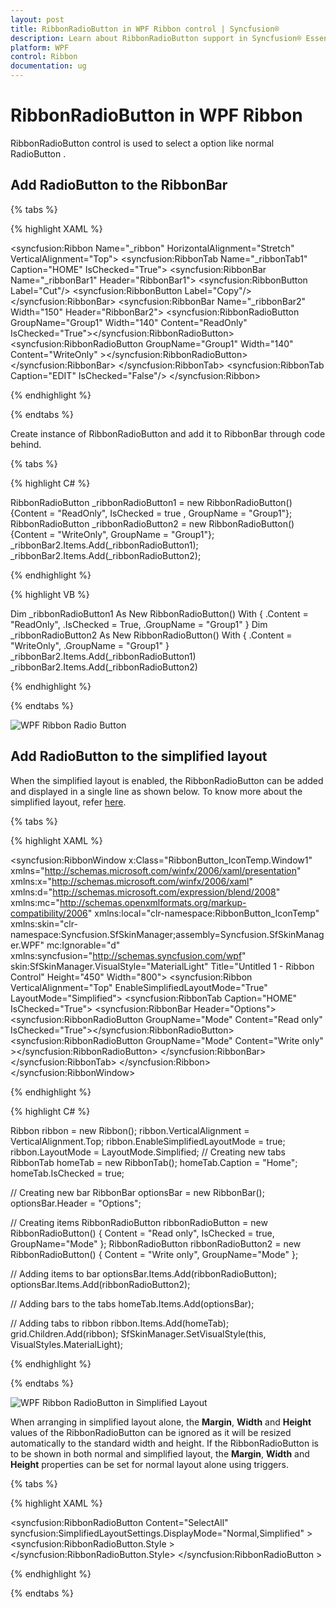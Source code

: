 ```yaml
---
layout: post
title: RibbonRadioButton in WPF Ribbon control | Syncfusion®
description: Learn about RibbonRadioButton support in Syncfusion® Essential Studio® WPF Ribbon control, its elements and more.
platform: WPF
control: Ribbon
documentation: ug
---
```

# RibbonRadioButton in WPF Ribbon

RibbonRadioButton control is used to select a option like normal RadioButton . 

## Add RadioButton to the RibbonBar

{% tabs %}

{% highlight XAML %}

<syncfusion:Ribbon Name="_ribbon" HorizontalAlignment="Stretch" VerticalAlignment="Top">
<syncfusion:RibbonTab Name="_ribbonTab1" Caption="HOME"  IsChecked="True">
<syncfusion:RibbonBar Name="_ribbonBar1" Header="RibbonBar1">
<syncfusion:RibbonButton   Label="Cut"/>
<syncfusion:RibbonButton   Label="Copy"/>
</syncfusion:RibbonBar>
<syncfusion:RibbonBar  Name="_ribbonBar2" Width="150" Header="RibbonBar2">
<syncfusion:RibbonRadioButton GroupName="Group1"  Width="140" Content="ReadOnly" IsChecked="True"></syncfusion:RibbonRadioButton>
<syncfusion:RibbonRadioButton GroupName="Group1"  Width="140" Content="WriteOnly" ></syncfusion:RibbonRadioButton>
</syncfusion:RibbonBar>
</syncfusion:RibbonTab>
<syncfusion:RibbonTab Caption="EDIT"  IsChecked="False"/>
</syncfusion:Ribbon>

{% endhighlight %}

{% endtabs %}

Create instance of RibbonRadioButton and add it to RibbonBar through code behind.

{% tabs %}

{% highlight C# %}

RibbonRadioButton _ribbonRadioButton1 = new RibbonRadioButton(){Content = "ReadOnly", IsChecked = true , GroupName = "Group1"};      
RibbonRadioButton _ribbonRadioButton2 = new RibbonRadioButton(){Content = "WriteOnly", GroupName = "Group1"};
_ribbonBar2.Items.Add(_ribbonRadioButton1);
_ribbonBar2.Items.Add(_ribbonRadioButton2);

{% endhighlight %}

{% highlight VB %}

Dim _ribbonRadioButton1 As New RibbonRadioButton() With {
	.Content = "ReadOnly",
	.IsChecked = True,
	.GroupName = "Group1"
}
Dim _ribbonRadioButton2 As New RibbonRadioButton() With {
	.Content = "WriteOnly",
	.GroupName = "Group1"
}
_ribbonBar2.Items.Add(_ribbonRadioButton1)
_ribbonBar2.Items.Add(_ribbonRadioButton2)

{% endhighlight %}

{% endtabs %}

![WPF Ribbon Radio Button](RibbonRadioButton_images/wpf-ribbon-radio-button.jpg)

## Add RadioButton to the simplified layout

When the simplified layout is enabled, the RibbonRadioButton can be added and displayed in a single line as shown below. To know more about the simplified layout, refer [here](https://help.syncfusion.com/wpf/ribbon/simplifiedlayout).

{% tabs %}

{% highlight XAML %}

<syncfusion:RibbonWindow x:Class="RibbonButton_IconTemp.Window1"
        xmlns="http://schemas.microsoft.com/winfx/2006/xaml/presentation"
        xmlns:x="http://schemas.microsoft.com/winfx/2006/xaml"
        xmlns:d="http://schemas.microsoft.com/expression/blend/2008"
        xmlns:mc="http://schemas.openxmlformats.org/markup-compatibility/2006"
        xmlns:local="clr-namespace:RibbonButton_IconTemp" xmlns:skin="clr-namespace:Syncfusion.SfSkinManager;assembly=Syncfusion.SfSkinManager.WPF"
        mc:Ignorable="d" xmlns:syncfusion="http://schemas.syncfusion.com/wpf"
        skin:SfSkinManager.VisualStyle="MaterialLight"
        Title="Untitled 1 - Ribbon Control" Height="450" Width="800">
    <Grid x:Name="grid">
        <syncfusion:Ribbon VerticalAlignment="Top" EnableSimplifiedLayoutMode="True" LayoutMode="Simplified">
            <syncfusion:RibbonTab Caption="HOME"  IsChecked="True">
                <syncfusion:RibbonBar Header="Options">
                    <syncfusion:RibbonRadioButton GroupName="Mode" Content="Read only" IsChecked="True"></syncfusion:RibbonRadioButton>
                    <syncfusion:RibbonRadioButton GroupName="Mode" Content="Write only" ></syncfusion:RibbonRadioButton>
                </syncfusion:RibbonBar>
            </syncfusion:RibbonTab>
        </syncfusion:Ribbon>
    </Grid>
</syncfusion:RibbonWindow>

{% endhighlight %}

{% highlight C# %}

Ribbon ribbon = new Ribbon();
ribbon.VerticalAlignment = VerticalAlignment.Top;
ribbon.EnableSimplifiedLayoutMode = true;
ribbon.LayoutMode = LayoutMode.Simplified;
// Creating new tabs
RibbonTab homeTab = new RibbonTab();
homeTab.Caption = "Home";
homeTab.IsChecked = true;

// Creating new bar
RibbonBar optionsBar = new RibbonBar();
optionsBar.Header = "Options";

// Creating items
RibbonRadioButton ribbonRadioButton = new RibbonRadioButton() { Content = "Read only", IsChecked = true, GroupName="Mode" };
RibbonRadioButton ribbonRadioButton2 = new RibbonRadioButton() { Content = "Write only", GroupName="Mode" };

// Adding items to bar
optionsBar.Items.Add(ribbonRadioButton);
optionsBar.Items.Add(ribbonRadioButton2);

// Adding bars to the tabs
homeTab.Items.Add(optionsBar);

// Adding tabs to ribbon
ribbon.Items.Add(homeTab);
grid.Children.Add(ribbon);
SfSkinManager.SetVisualStyle(this, VisualStyles.MaterialLight);

{% endhighlight %}

{% endtabs %}

![WPF Ribbon RadioButton in Simplified Layout](RibbonRadioButton_images/wpf-ribbon-radio-button-simplified-layout.png)

When arranging in simplified layout alone, the **Margin**, **Width** and **Height** values of the RibbonRadioButton can be ignored as it will be resized automatically to the standard width and height. If the RibbonRadioButton is to be shown in both normal and simplified layout, the **Margin**, **Width** and **Height** properties can be set for normal layout alone using triggers.

{% tabs %}

{% highlight XAML %}

<syncfusion:RibbonRadioButton Content="SelectAll" syncfusion:SimplifiedLayoutSettings.DisplayMode="Normal,Simplified" >
    <syncfusion:RibbonRadioButton.Style >
        <Style TargetType="syncfusion:RibbonRadioButton" BasedOn="{StaticResource SyncfusionRibbonRadioButtonStyle}">
            <Style.Triggers>
                <Trigger Property="syncfusion:SimplifiedLayoutSettings.LayoutMode" Value="Normal">
                    <Setter Property="Height" Value="25"/>
                    <Setter Property="Width" Value="48"/>
                    <Setter Property="Margin" Value="2"/>
                </Trigger>
            </Style.Triggers>
        </Style>
    </syncfusion:RibbonRadioButton.Style>
</syncfusion:RibbonRadioButton >

{% endhighlight %}

{% endtabs %}

